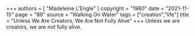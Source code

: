 +++
authors = [
  "Madeleine L'Engle"
]
copyright = "1980"
date = "2021-11-15"
page = "89"
source = "Walking On Water"
tags = ["creation","life"]
title = "Unless We Are Creators, We Are Not Fully Alive"
+++
Unless we are creators, we are not fully alive.
